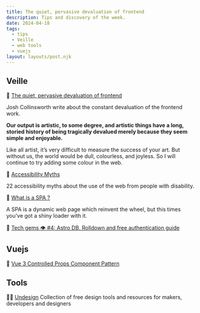 ```yaml
---
title: The quiet, pervasive devaluation of frontend
description: Tips and discovery of the week.
date: 2024-04-18
tags:
  - tips
  - Veille
  - web tools
  - vuejs
layout: layouts/post.njk
---
```

## Veille

📗 [The quiet, pervasive devaluation of frontend](https://joshcollinsworth.com/blog/devaluing-frontend)

Josh Collinsworth write about the constant devaluation of the frontend work.

**Our output is artistic, to some degree, and artistic things have a long, storied history of being tragically devalued merely because they seem simple and enjoyable.**

Like all artist, it’s very difficult to measure the success of your art. But without us, the world would be dull, colourless, and joyless. So I will continue to try adding some colour in the web.

🦽 [Accessibility Myths](https://a11ymyths.com/)

22 accessibility myths about the use of the web from people with disability.


📗 [What is a SPA ?](https://heydonworks.com/article/what-is-a-single-page-application/)

A SPA is a dynamic web page which reinvent the wheel, but this times you’ve got a shiny loader with it.

📗 [Tech gems 👁️ \#4: Astro DB, Rolldown and free authentication guide](https://adrienzaganelli.com/blog/tech-gems-4)

## Vuejs

📗 [Vue 3 Controlled Props Component Pattern](https://www.youtube.com/watch?v=zBhAtGt8FDk&t=1s)

## Tools

👨‍💻 [Undesign](https://undesign.learn.uno/)
Collection of free design tools and resources for makers, developers and designers
